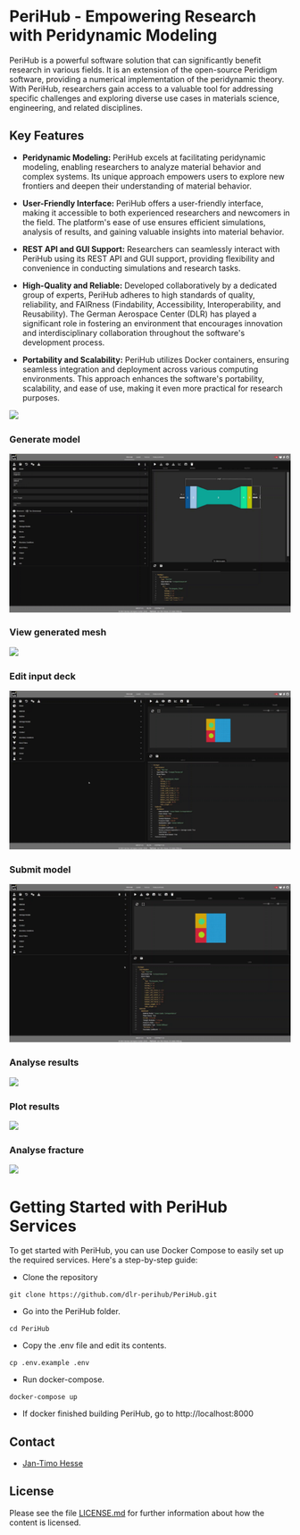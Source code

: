 <!--
SPDX-FileCopyrightText: 2023 PeriHub <https://gitlab.com/dlr-perihub/PeriHub>

SPDX-License-Identifier: Apache-2.0
-->

# PeriHub - Empowering Research with Peridynamic Modeling

PeriHub is a powerful software solution that can significantly benefit research in various fields. It is an extension of the open-source Peridigm software, providing a numerical implementation of the peridynamic theory. With PeriHub, researchers gain access to a valuable tool for addressing specific challenges and exploring diverse use cases in materials science, engineering, and related disciplines.

## Key Features

- **Peridynamic Modeling:** PeriHub excels at facilitating peridynamic modeling, enabling researchers to analyze material behavior and complex systems. Its unique approach empowers users to explore new frontiers and deepen their understanding of material behavior.

- **User-Friendly Interface:** PeriHub offers a user-friendly interface, making it accessible to both experienced researchers and newcomers in the field. The platform's ease of use ensures efficient simulations, analysis of results, and gaining valuable insights into material behavior.

- **REST API and GUI Support:** Researchers can seamlessly interact with PeriHub using its REST API and GUI support, providing flexibility and convenience in conducting simulations and research tasks.

- **High-Quality and Reliable:** Developed collaboratively by a dedicated group of experts, PeriHub adheres to high standards of quality, reliability, and FAIRness (Findability, Accessibility, Interoperability, and Reusability). The German Aerospace Center (DLR) has played a significant role in fostering an environment that encourages innovation and interdisciplinary collaboration throughout the software's development process.

- **Portability and Scalability:** PeriHub utilizes Docker containers, ensuring seamless integration and deployment across various computing environments. This approach enhances the software's portability, scalability, and ease of use, making it even more practical for research purposes.

![](frontend/app/src/assets/images/PeriHub.drawio.png)

### Generate model

![](frontend/app/src/assets/gif/generateModel.gif)

### View generated mesh

![](frontend/app/src/assets/gif/viewMesh.gif)

### Edit input deck

![](frontend/app/src/assets/gif/editInputDeck.gif)

### Submit model

![](frontend/app/src/assets/gif/runModel.gif)

### Analyse results

![](frontend/app/src/assets/gif/analyseResults.gif)

### Plot results

![](frontend/app/src/assets/gif/plotResults.gif)

### Analyse fracture

![](frontend/app/src/assets/gif/analyseFracture.gif)

# Getting Started with PeriHub Services

To get started with PeriHub, you can use Docker Compose to easily set up the required services. Here's a step-by-step guide:

- Clone the repository

```
git clone https://github.com/dlr-perihub/PeriHub.git
```

- Go into the PeriHub folder.

```
cd PeriHub
```

- Copy the .env file and edit its contents.

```
cp .env.example .env
```

- Run docker-compose.

```
docker-compose up
```

- If docker finished building PeriHub, go to http://localhost:8000

## Contact

- [Jan-Timo Hesse](mailto:Jan-Timo.Hesse@dlr.de)

## License

Please see the file [LICENSE.md](LICENSE.md) for further information about how the content is licensed.

